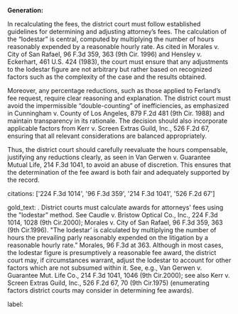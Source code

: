 **Generation:**

In recalculating the fees, the district court must follow established guidelines for determining and adjusting attorney’s fees. The calculation of the “lodestar” is central, computed by multiplying the number of hours reasonably expended by a reasonable hourly rate. As cited in Morales v. City of San Rafael, 96 F.3d 359, 363 (9th Cir. 1996) and Hensley v. Eckerhart, 461 U.S. 424 (1983), the court must ensure that any adjustments to the lodestar figure are not arbitrary but rather based on recognized factors such as the complexity of the case and the results obtained.

Moreover, any percentage reductions, such as those applied to Ferland’s fee request, require clear reasoning and explanation. The district court must avoid the impermissible “double-counting” of inefficiencies, as emphasized in Cunningham v. County of Los Angeles, 879 F.2d 481 (9th Cir. 1988) and maintain transparency in its rationale. The decision should also incorporate applicable factors from Kerr v. Screen Extras Guild, Inc., 526 F.2d 67, ensuring that all relevant considerations are balanced appropriately.

Thus, the district court should carefully reevaluate the hours compensable, justifying any reductions clearly, as seen in Van Gerwen v. Guarantee Mutual Life, 214 F.3d 1041, to avoid an abuse of discretion. This ensures that the determination of the fee award is both fair and adequately supported by the record.

citations: ['224 F.3d 1014', '96 F.3d 359', '214 F.3d 1041', '526 F.2d 67']

gold_text: . District courts must calculate awards for attorneys' fees using the "lodestar” method. See Caudle v. Bristow Optical Co., Inc., 224 F.3d 1014, 1028 (9th Cir.2000); Morales v. City of San Rafael, 96 F.3d 359, 363 (9th Cir.1996). "The lodestar’ is calculated by multiplying the number of hours the prevailing parly reasonably expended on the litigation by a reasonable hourly rate.” Morales, 96 F.3d at 363. Although in most cases, the lodestar figure is presumptively a reasonable fee award, the district court may, if circumstances warrant, adjust the lodestar to account for other factors which are not subsumed within it. See, e.g., Van Gerwen v. Guarantee Mut. Life Co., 214 F.3d 1041, 1046 (9th Cir.2000); see also Kerr v. Screen Extras Guild, Inc., 526 F.2d 67, 70 (9th Cir.1975) (enumerating factors district courts may consider in determining fee awards).

label: 